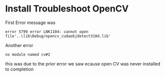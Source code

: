 # Install Troubleshoot OpenCV
First Error message was
```shell
error 5799 error LNK1104: cannot open file'..\lib\Debug/opencv_cudaobjdetect310d.lib'
```
Another error
```shell
no module named cv#2
```
this was due to the prior error we saw ecause open CV was never installed to completion
